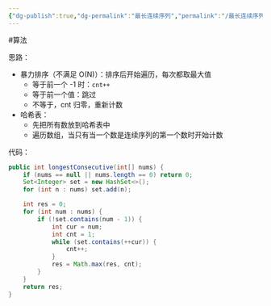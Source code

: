 ```yaml
---
{"dg-publish":true,"dg-permalink":"最长连续序列","permalink":"/最长连续序列/","title":"最长连续序列","tags":["数组"]}
---
```



#算法 

思路：
- 暴力排序（不满足 O(N)）：排序后开始遍历，每次都取最大值
	- 等于前一个 -1 时：`cnt++`
	- 等于前一个值：跳过
	- 不等于，cnt 归零，重新计数
- 哈希表：
	- 先把所有数放到哈希表中
	- 遍历数组，当只有当一个数是连续序列的第一个数时开始计数

代码：

```java
public int longestConsecutive(int[] nums) {
    if (nums == null || nums.length == 0) return 0;
    Set<Integer> set = new HashSet<>();
    for (int n : nums) set.add(n);

    int res = 0;
    for (int num : nums) {
        if (!set.contains(num - 1)) {
            int cur = num;
            int cnt = 1;
            while (set.contains(++cur)) {
                cnt++;
            }
            res = Math.max(res, cnt);
        }
    }
    return res;
}
```